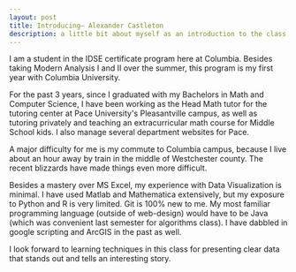 ```yaml
---
layout: post
title: Introducing— Alexander Castleton
description: a little bit about myself as an introduction to the class
---
```


I am a student in the IDSE certificate program here at Columbia.  Besides taking Modern Analysis I and II over the summer, this program is my first year with Columbia University.

For the past 3 years, since I graduated with my Bachelors in Math and Computer Science, I have been working as the Head Math tutor for the tutoring center at Pace University's Pleasantville campus, as well as tutoring privately and teaching an extracurricular math course for Middle School kids.  I also manage several department websites for Pace.

A major difficulty for me is my commute to Columbia campus, because I live about an hour away by train in the middle of Westchester county.  The recent blizzards have made things even more difficult.

Besides a mastery over MS Excel, my experience with Data Visualization is minimal.  I have used Matlab and Mathematica extensively, but my exposure to Python and R is very limited.  Git is 100% new to me.  My most familiar programming language (outside of web-design) would have to be Java (which was convenient last semester for algorithms class).  I have dabbled in google scripting and ArcGIS in the past as well.

I look forward to learning techniques in this class for presenting clear data that stands out and tells an interesting story.
